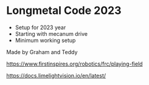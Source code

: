 # Longmetal Code 2023
- Setup for 2023 year
- Starting with mecanum drive
- Minimum working setup


Made by Graham and Teddy

https://www.firstinspires.org/robotics/frc/playing-field

https://docs.limelightvision.io/en/latest/

